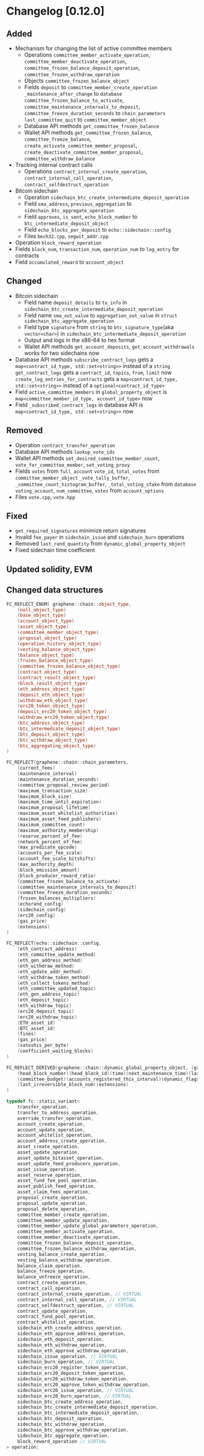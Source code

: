 # Changelog [0.12.0]

## Added
- Mechanism for changing the list of active committee members
    - Operations `committee_member_activate_operation`, `committee_member_deactivate_operation`, `committee_frozen_balance_deposit_operation`, `committee_frozen_withdraw_operation`
    - Objects `committee_frozen_balance_object`
    - Fields `deposit` to `committee_member_create_operation`
             `_maintenance_after_change` to `database`
             `committee_frozen_balance_to_activate`, `committee_maintenance_intervals_to_deposit`, `committee_freeze_duration_seconds` to `chain_parameters`
             `last_committee_quit` to `committee_member_object`
    - Database API methods `get_committee_frozen_balance`
    - Wallet API methods `get_committee_frozen_balance`, `committee_freeze_balance`, `create_activate_committee_member_proposal`, `create_deactivate_committee_member_proposal`, `committee_withdraw_balance`
- Tracking internal contract calls
    - Operations `contract_internal_create_operation`, `contract_internal_call_operation`, `contract_selfdestruct_operation`
- Bitcoin sidechain
    - Operation `sidechain_btc_create_intermediate_deposit_operation`
    - Field `sma_address`, `previous_aggregation` to `sidechain_btc_aggregate_operation`
    - Field `approves`, `is_sent`, `echo_block_number` to `btc_intermediate_deposit_object`
    - Field `echo_blocks_per_deposit` to `echo::sidechain::config`
    - Files `bech32.cpp`, `segwit_addr.cpp`
- Operation `block_reward_operation`
- Fields `block_num`, `transaction_num`, `operation_num` to `log_entry` for contracts
- Field `accumulated_reward` to `account_object`

## Changed
- Bitcoin sidechain
    - Field name `deposit_details` to `tx_info` in `sidechain_btc_create_intermediate_deposit_operation`
    - Field name `sma_out_value` to `aggregation_out_value` in `struct sidechain_btc_aggregate_operation`
    - Field type `signature` from `string` to `btc_signature_type`(aka `vector<char>`) in `sidechain_btc_intermediate_deposit_operation`
    - Output and logs in the x86-64 to hex format
    - Wallet API methods `get_account_deposits`, `get_account_withdrawals` works for two sidechains now
- Database API methods `subscribe_contract_logs` gets a `map<contract_id_type, std::set<string>>` instead of a `string`
                       `get_contract_logs` gets a `contract_id`, `topics`, `from`, `limit` now
                       `create_log_entries_for_contracts` gets a `map<contract_id_type, std::set<string>>` instead of a `optional<contract_id_type>`
- Field `active_committee_members` in `global_property_object` is `map<committee_member_id_type, account_id_type>` now
- Field `_subscribed_contract_logs` in database API is `map<contract_id_type, std::set<string>>` now

## Removed
- Operation `contract_transfer_operation`
- Database API methods `lookup_vote_ids`
- Wallet API methods `set_desired_committee_member_count`, `vote_for_committee_member`, `set_voting_proxy`
- Fields `votes` from `full_account`
         `vote_id`, `total_votes` from `committee_member_object`
         `_vote_tally_buffer`, `_committee_count_histogram_buffer`, `_total_voting_stake` from `database`
         `voting_account`, `num_committee`, `votes` from `account_options`
- Files `vote.cpp`, `vote.hpp`

## Fixed
- `get_required_signatures` minimize return signatures
- Invalid `fee_payer` in `sidechain_issue` and `sidechain_burn` operations
- Removed `last_rand_quantity` from `dynamic_global_property_object`
- Fixed sidechain time coefficient

## Updated solidity, EVM

## Changed data structures

```cpp
FC_REFLECT_ENUM( graphene::chain::object_type,
    (null_object_type)
    (base_object_type)
    (account_object_type)
    (asset_object_type)
    (committee_member_object_type)
    (proposal_object_type)
    (operation_history_object_type)
    (vesting_balance_object_type)
    (balance_object_type)
    (frozen_balance_object_type)
    (committee_frozen_balance_object_type)
    (contract_object_type)
    (contract_result_object_type)
    (block_result_object_type)
    (eth_address_object_type)
    (deposit_eth_object_type)
    (withdraw_eth_object_type)
    (erc20_token_object_type)
    (deposit_erc20_token_object_type)
    (withdraw_erc20_token_object_type)
    (btc_address_object_type)
    (btc_intermediate_deposit_object_type)
    (btc_deposit_object_type)
    (btc_withdraw_object_type)
    (btc_aggregating_object_type)
)

FC_REFLECT(graphene::chain::chain_parameters,
    (current_fees)
    (maintenance_interval)
    (maintenance_duration_seconds)
    (committee_proposal_review_period)
    (maximum_transaction_size)
    (maximum_block_size)
    (maximum_time_until_expiration)
    (maximum_proposal_lifetime)
    (maximum_asset_whitelist_authorities)
    (maximum_asset_feed_publishers)
    (maximum_committee_count)
    (maximum_authority_membership)
    (reserve_percent_of_fee)
    (network_percent_of_fee)
    (max_predicate_opcode)
    (accounts_per_fee_scale)
    (account_fee_scale_bitshifts)
    (max_authority_depth)
    (block_emission_amount)
    (block_producer_reward_ratio)
    (committee_frozen_balance_to_activate)
    (committee_maintenance_intervals_to_deposit)
    (committee_freeze_duration_seconds)
    (frozen_balances_multipliers)
    (echorand_config)
    (sidechain_config)
    (erc20_config)
    (gas_price)
    (extensions)
)

FC_REFLECT(echo::sidechain::config,
    (eth_contract_address)
    (eth_committee_update_method)
    (eth_gen_address_method)
    (eth_withdraw_method)
    (eth_update_addr_method)
    (eth_withdraw_token_method)
    (eth_collect_tokens_method)
    (eth_committee_updated_topic)
    (eth_gen_address_topic)
    (eth_deposit_topic)
    (eth_withdraw_topic)
    (erc20_deposit_topic)
    (erc20_withdraw_topic)
    (ETH_asset_id)
    (BTC_asset_id)
    (fines)
    (gas_price)
    (satoshis_per_byte)
    (coefficient_waiting_blocks)
)

FC_REFLECT_DERIVED(graphene::chain::dynamic_global_property_object, (graphene::db::object),
    (head_block_number)(head_block_id)(time)(next_maintenance_time)(last_budget_time)
    (committee_budget)(accounts_registered_this_interval)(dynamic_flags)
    (last_irreversible_block_num)(extensions)
)

typedef fc::static_variant<
    transfer_operation,
    transfer_to_address_operation,
    override_transfer_operation,
    account_create_operation,
    account_update_operation,
    account_whitelist_operation,
    account_address_create_operation,
    asset_create_operation,
    asset_update_operation,
    asset_update_bitasset_operation,
    asset_update_feed_producers_operation,
    asset_issue_operation,
    asset_reserve_operation,
    asset_fund_fee_pool_operation,
    asset_publish_feed_operation,
    asset_claim_fees_operation,
    proposal_create_operation,
    proposal_update_operation,
    proposal_delete_operation,
    committee_member_create_operation,
    committee_member_update_operation,
    committee_member_update_global_parameters_operation,
    committee_member_activate_operation,
    committee_member_deactivate_operation,
    committee_frozen_balance_deposit_operation,
    committee_frozen_balance_withdraw_operation,
    vesting_balance_create_operation,
    vesting_balance_withdraw_operation,
    balance_claim_operation,
    balance_freeze_operation,
    balance_unfreeze_operation,
    contract_create_operation,
    contract_call_operation,
    contract_internal_create_operation, // VIRTUAL
    contract_internal_call_operation, // VIRTUAL
    contract_selfdestruct_operation, // VIRTUAL
    contract_update_operation,
    contract_fund_pool_operation,
    contract_whitelist_operation,
    sidechain_eth_create_address_operation,
    sidechain_eth_approve_address_operation,
    sidechain_eth_deposit_operation,
    sidechain_eth_withdraw_operation,
    sidechain_eth_approve_withdraw_operation,
    sidechain_issue_operation, // VIRTUAL
    sidechain_burn_operation, // VIRTUAL
    sidechain_erc20_register_token_operation,
    sidechain_erc20_deposit_token_operation,
    sidechain_erc20_withdraw_token_operation,
    sidechain_erc20_approve_token_withdraw_operation,
    sidechain_erc20_issue_operation, // VIRTUAL
    sidechain_erc20_burn_operation, // VIRTUAL
    sidechain_btc_create_address_operation,
    sidechain_btc_create_intermediate_deposit_operation,
    sidechain_btc_intermediate_deposit_operation,
    sidechain_btc_deposit_operation,
    sidechain_btc_withdraw_operation,
    sidechain_btc_approve_withdraw_operation,
    sidechain_btc_aggregate_operation,
    block_reward_operation // VIRTUAL
> operation;
```
